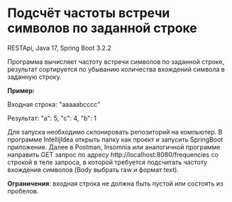 # Подсчёт частоты встречи символов по заданной строке 

RESTApi, Java 17, Spring Boot 3.2.2

Программа вычисляет частоту встречи символов по заданной строке, результат сортируется по убыванию количества вхождений символа в заданную строку.

**Пример:**

Входная строка: "аааааbcccc"

Результат: "a": 5, "c": 4, "b": 1


Для запуска необходимо склонировать репозиторий на компьютер.
В программе IntellijIdea открыть папку как проект и запусить SpringBoot приложение.
Далее в Postman, Insomnia или аналогичной программе направить GET запрос по адресу http://localhost:8080/frequencies cо строкой в теле запроса, в которой требуется подсчитать частоту вхождения символов (Body выбрать raw и формат text).

**Ограничения**: входная строка не должна быть пустой или состоять из пробелов.